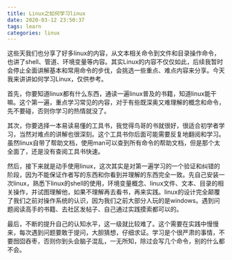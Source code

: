 ```yaml
---
title: Linux之如何学习linux
date: 2020-03-12 23:50:37
tags: learn
categories: linux
---
```


这些天我们也分享了好多linux的内容，从文本相关命令到文件和目录操作命令，也讲了shell、管道、环境变量等内容。其实Linux的内容不仅仅如此，后续我暂时会停止全面讲解基本和常用命令的步伐，会挑选一些重点、难点​内容来分享。今天我来讲讲如何学习Linux​，仅供参考。

<!--more-->
首先，你要知道linux都有什么东西，通读一遍linux普及的书籍，知道linux能干嘛。这个第一遍，重点学习常见的内容，对于有些既深奥又难理解的概念和命令，先不要碰，否则你​学习的热情就没了。

其次，你要选择一本易读易懂的工具书，我觉得鸟哥的书就很好，​很适合初学者学习，当然对难点的讲解也很深刻。​这个工具书你后面可能需要反复地翻阅和学习。虽然linux自带了帮助文档，使用man可以查到所有命令的帮助文档，但是​那个太全面了，还是没有查阅工具书快速。

然后，接下来就是动手使用linux，这次其实是对第一遍学习的一个验证和纠错的阶段，因为不能保证作者写的东西和你看到并理解的东西完全一致。先自己安装一次linux，熟悉下linux的shell的使用，环境变量概念、linux文件、文本、目录的相关操作，并试图理解他，如果不理解再去看书，再来​实践。linux的设计完全颠覆了我们之前​对操作系统的认识，因为我们之前大部分人玩的是windows。遇到问题阅读高手的书籍、去社区发帖子、​自己通过实践摸索都可以的。

最后，不断的提升自己的​认知水平，这一级就比较难了。这个需要在实践中慢慢来，每次遇到问题要敢于提问，大胆猜想，​仔细求证。学习是个很严肃的事情，不要囫囵吞枣，否则你到头会脑子混乱，一无所知，除过会写几个命令，别的什么都不会。